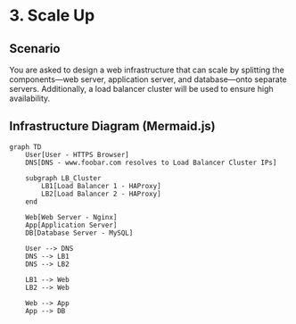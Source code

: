# 3. Scale Up

## Scenario
You are asked to design a web infrastructure that can scale by splitting the components—web server, application server, and database—onto separate servers. Additionally, a load balancer cluster will be used to ensure high availability.

## Infrastructure Diagram (Mermaid.js)

```mermaid
graph TD
    User[User - HTTPS Browser]
    DNS[DNS - www.foobar.com resolves to Load Balancer Cluster IPs]

    subgraph LB_Cluster
        LB1[Load Balancer 1 - HAProxy]
        LB2[Load Balancer 2 - HAProxy]
    end

    Web[Web Server - Nginx]
    App[Application Server]
    DB[Database Server - MySQL]

    User --> DNS
    DNS --> LB1
    DNS --> LB2

    LB1 --> Web
    LB2 --> Web

    Web --> App
    App --> DB

